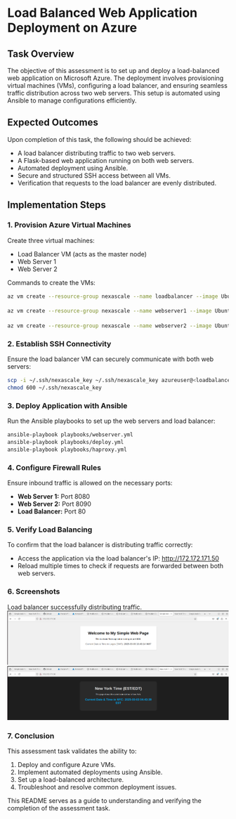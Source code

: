 # Load Balanced Web Application Deployment on Azure

## Task Overview

The objective of this assessment is to set up and deploy a load-balanced web application on Microsoft Azure. The deployment involves provisioning virtual machines (VMs), configuring a load balancer, and ensuring seamless traffic distribution across two web servers. This setup is automated using Ansible to manage configurations efficiently.

## Expected Outcomes

Upon completion of this task, the following should be achieved:

- A load balancer distributing traffic to two web servers.
- A Flask-based web application running on both web servers.
- Automated deployment using Ansible.
- Secure and structured SSH access between all VMs.
- Verification that requests to the load balancer are evenly distributed.

## Implementation Steps
### 1. Provision Azure Virtual Machines

Create three virtual machines:
- Load Balancer VM (acts as the master node)
- Web Server 1
- Web Server 2

Commands to create the VMs:
```sh
az vm create --resource-group nexascale --name loadbalancer --image Ubuntu2204 --size Standard_B1s --admin-username azureuser --ssh-key-values ~/.ssh/nexascale_key.pub --public-ip-address loadbalancer-ip

az vm create --resource-group nexascale --name webserver1 --image Ubuntu2204 --size Standard_B1s --admin-username azureuser --ssh-key-values ~/.ssh/nexascale_key.pub --public-ip-address webserver1-ip

az vm create --resource-group nexascale --name webserver2 --image Ubuntu2204 --size Standard_B1s --admin-username azureuser --ssh-key-values ~/.ssh/nexascale_key.pub --public-ip-address webserver2-ip
```

### 2. Establish SSH Connectivity

Ensure the load balancer VM can securely communicate with both web servers:
```sh
scp -i ~/.ssh/nexascale_key ~/.ssh/nexascale_key azureuser@<loadbalancer-ip>:~/.ssh/
chmod 600 ~/.ssh/nexascale_key
```

### 3. Deploy Application with Ansible

Run the Ansible playbooks to set up the web servers and load balancer:
```sh
ansible-playbook playbooks/webserver.yml
ansible-playbook playbooks/deploy.yml
ansible-playbook playbooks/haproxy.yml
```

### 4. Configure Firewall Rules

Ensure inbound traffic is allowed on the necessary ports:
- **Web Server 1:** Port 8080
- **Web Server 2:** Port 8090
- **Load Balancer:** Port 80

### 5. Verify Load Balancing

To confirm that the load balancer is distributing traffic correctly:

- Access the application via the load balancer's IP: http://172.172.171.50
- Reload multiple times to check if requests are forwarded between both web servers.

### 6. Screenshots
Load balancer successfully distributing traffic.
!["loadbalancing](../images/net16.png)
!["loadbalancing2"](../images/net17.png)

### 7. Conclusion

This assessment task validates the ability to:
1. Deploy and configure Azure VMs.
2. Implement automated deployments using Ansible.
3. Set up a load-balanced architecture.
4. Troubleshoot and resolve common deployment issues.

This README serves as a guide to understanding and verifying the completion of the assessment task.
